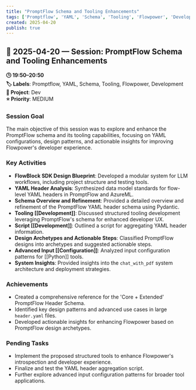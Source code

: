 ```yaml
---
title: "PromptFlow Schema and Tooling Enhancements"
tags: ['Promptflow', 'YAML', 'Schema', 'Tooling', 'Flowpower', 'Development']
created: 2025-04-20
publish: true
---
```


## 📅 2025-04-20 — Session: PromptFlow Schema and Tooling Enhancements

**🕒 19:50–20:50**  
**🏷️ Labels**: Promptflow, YAML, Schema, Tooling, Flowpower, Development  
**📂 Project**: Dev  
**⭐ Priority**: MEDIUM  


### Session Goal
The main objective of this session was to explore and enhance the PromptFlow schema and its tooling capabilities, focusing on YAML configurations, design patterns, and actionable insights for improving Flowpower's developer experience.

### Key Activities
- **FlowBlock SDK Design Blueprint**: Developed a modular system for LLM workflows, including project structure and testing tools.
- **YAML Header Analysis**: Synthesized data model standards for flow-level YAML headers in PromptFlow and AzureML.
- **Schema Overview and Refinement**: Provided a detailed overview and refinement of the PromptFlow YAML header schema using Pydantic.
- **Tooling [[Development]]**: Discussed structured tooling development leveraging PromptFlow's schema for enhanced developer UX.
- **Script [[Development]]**: Outlined a script for aggregating YAML header information.
- **Design Archetypes and Actionable Steps**: Classified PromptFlow designs into archetypes and suggested actionable steps.
- **Advanced Input [[Configuration]]**: Analyzed input configuration patterns for [[Python]] tools.
- **System Insights**: Provided insights into the `chat_with_pdf` system architecture and deployment strategies.

### Achievements
- Created a comprehensive reference for the 'Core + Extended' PromptFlow Header Schema.
- Identified key design patterns and advanced use cases in large `header.yaml` files.
- Developed actionable insights for enhancing Flowpower based on PromptFlow design archetypes.

### Pending Tasks
- Implement the proposed structured tools to enhance Flowpower's introspection and developer experience.
- Finalize and test the YAML header aggregation script.
- Further explore advanced input configuration patterns for broader tool applications.
